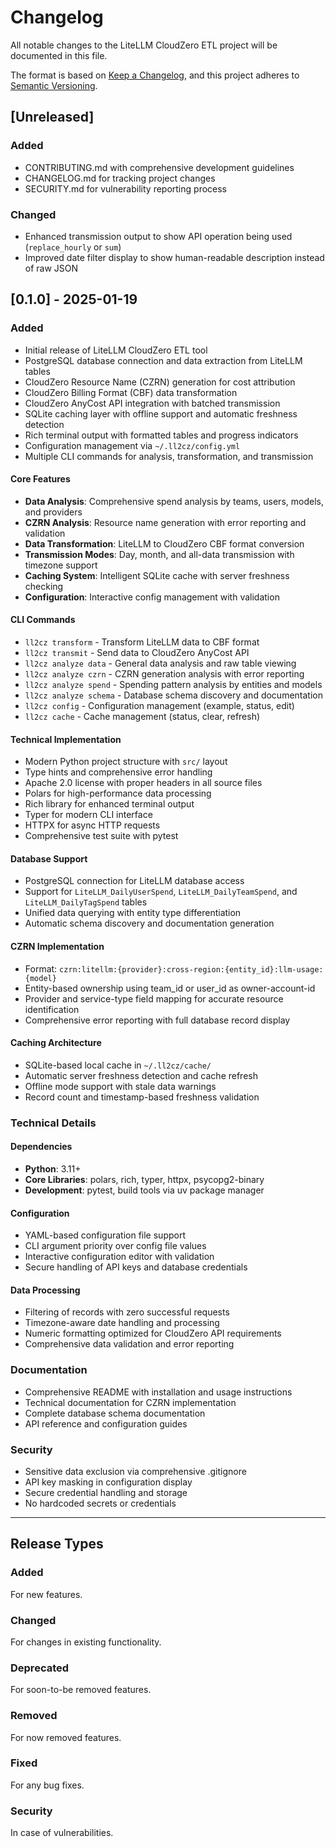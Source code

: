 # Changelog

All notable changes to the LiteLLM CloudZero ETL project will be documented in this file.

The format is based on [Keep a Changelog](https://keepachangelog.com/en/1.0.0/),
and this project adheres to [Semantic Versioning](https://semver.org/spec/v2.0.0.html).

## [Unreleased]

### Added
- CONTRIBUTING.md with comprehensive development guidelines
- CHANGELOG.md for tracking project changes
- SECURITY.md for vulnerability reporting process

### Changed
- Enhanced transmission output to show API operation being used (`replace_hourly` or `sum`)
- Improved date filter display to show human-readable description instead of raw JSON

## [0.1.0] - 2025-01-19

### Added
- Initial release of LiteLLM CloudZero ETL tool
- PostgreSQL database connection and data extraction from LiteLLM tables
- CloudZero Resource Name (CZRN) generation for cost attribution
- CloudZero Billing Format (CBF) data transformation
- CloudZero AnyCost API integration with batched transmission
- SQLite caching layer with offline support and automatic freshness detection
- Rich terminal output with formatted tables and progress indicators
- Configuration management via `~/.ll2cz/config.yml`
- Multiple CLI commands for analysis, transformation, and transmission

#### Core Features
- **Data Analysis**: Comprehensive spend analysis by teams, users, models, and providers
- **CZRN Analysis**: Resource name generation with error reporting and validation
- **Data Transformation**: LiteLLM to CloudZero CBF format conversion
- **Transmission Modes**: Day, month, and all-data transmission with timezone support
- **Caching System**: Intelligent SQLite cache with server freshness checking
- **Configuration**: Interactive config management with validation

#### CLI Commands
- `ll2cz transform` - Transform LiteLLM data to CBF format
- `ll2cz transmit` - Send data to CloudZero AnyCost API
- `ll2cz analyze data` - General data analysis and raw table viewing
- `ll2cz analyze czrn` - CZRN generation analysis with error reporting
- `ll2cz analyze spend` - Spending pattern analysis by entities and models
- `ll2cz analyze schema` - Database schema discovery and documentation
- `ll2cz config` - Configuration management (example, status, edit)
- `ll2cz cache` - Cache management (status, clear, refresh)

#### Technical Implementation
- Modern Python project structure with `src/` layout
- Type hints and comprehensive error handling
- Apache 2.0 license with proper headers in all source files
- Polars for high-performance data processing
- Rich library for enhanced terminal output
- Typer for modern CLI interface
- HTTPX for async HTTP requests
- Comprehensive test suite with pytest

#### Database Support
- PostgreSQL connection for LiteLLM database access
- Support for `LiteLLM_DailyUserSpend`, `LiteLLM_DailyTeamSpend`, and `LiteLLM_DailyTagSpend` tables
- Unified data querying with entity type differentiation
- Automatic schema discovery and documentation generation

#### CZRN Implementation
- Format: `czrn:litellm:{provider}:cross-region:{entity_id}:llm-usage:{model}`
- Entity-based ownership using team_id or user_id as owner-account-id
- Provider and service-type field mapping for accurate resource identification
- Comprehensive error reporting with full database record display

#### Caching Architecture
- SQLite-based local cache in `~/.ll2cz/cache/`
- Automatic server freshness detection and cache refresh
- Offline mode support with stale data warnings
- Record count and timestamp-based freshness validation

### Technical Details

#### Dependencies
- **Python**: 3.11+
- **Core Libraries**: polars, rich, typer, httpx, psycopg2-binary
- **Development**: pytest, build tools via uv package manager

#### Configuration
- YAML-based configuration file support
- CLI argument priority over config file values
- Interactive configuration editor with validation
- Secure handling of API keys and database credentials

#### Data Processing
- Filtering of records with zero successful requests
- Timezone-aware date handling and processing
- Numeric formatting optimized for CloudZero API requirements
- Comprehensive data validation and error reporting

### Documentation
- Comprehensive README with installation and usage instructions
- Technical documentation for CZRN implementation
- Complete database schema documentation
- API reference and configuration guides

### Security
- Sensitive data exclusion via comprehensive .gitignore
- API key masking in configuration display
- Secure credential handling and storage
- No hardcoded secrets or credentials

---

## Release Types

### Added
For new features.

### Changed
For changes in existing functionality.

### Deprecated
For soon-to-be removed features.

### Removed
For now removed features.

### Fixed
For any bug fixes.

### Security
In case of vulnerabilities.